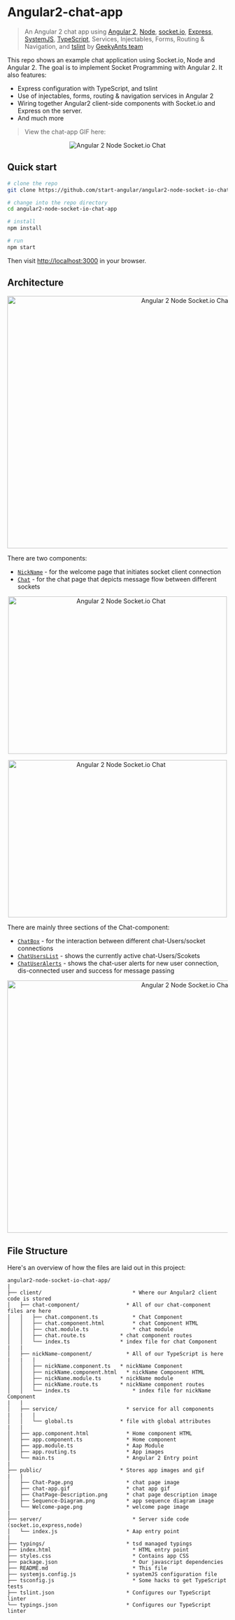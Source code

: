 Angular2-chat-app
==========================

> An Angular 2 chat app using [Angular 2](https://angular.io/), [Node](https://nodejs.org/), [socket.io](http://socket.io/), [Express](https://expressjs.com/), [SystemJS](https://github.com/systemjs/systemjs), [TypeScript](http://www.typescriptlang.org/), Services, Injectables, Forms, Routing & Navigation, and [tslint](http://palantir.github.io/tslint/) by [GeekyAnts team](https://www.geekyants.com/)

This repo shows an example chat application using Socket.io, Node and Angular 2. The goal is to implement Socket Programming with Angular 2. It also features:

* Express configuration with TypeScript, and tslint
* Use of injectables, forms, routing & navigation services in Angular 2
* Wiring together Angular2 client-side components with Socket.io and Express on the server. 
* And much more

> View the chat-app GIF here: 
	
<p align="center">
  <img src="/public/chat-app.gif" alt="Angular 2 Node Socket.io Chat"/>
</p>


## Quick start

```bash
# clone the repo
git clone https://github.com/start-angular/angular2-node-socket-io-chat-app.git 

# change into the repo directory
cd angular2-node-socket-io-chat-app

# install 
npm install

# run
npm start
```

Then visit [http://localhost:3000](http://localhost:3000) in your browser. 

## Architecture

<p align="center">
  <img src="/public/Sequence-Diagram.png" alt="Angular 2 Node Socket.io Chat" width="800" height="577"/>
</p>

There are two components:

* [`NickName`](client/nickName-component/nickName.component.ts) - for the welcome page that initiates socket client connection
* [`Chat`](client/chat-component/chat.component.ts) - for the chat page that depicts message flow between different sockets 

<p align="center">
  <img src="/public/Welcome-Page.png" alt="Angular 2 Node Socket.io Chat" width="500" height="360"/>
</p>

<p align="center">
  <img src="/public/Chat-Page.png" alt="Angular 2 Node Socket.io Chat" width="500" height="360"/>
</p>


There are mainly three sections of the Chat-component:
* [`ChatBox`](client/chat-component/chat.component.ts) - for the interaction between different chat-Users/socket connections
* [`ChatUsersList`](client/chat-component/chat.component.ts) - shows the currently active chat-Users/Scokets
* [`ChatUserAlerts`](client/chat-component/chat.component.ts) - shows the chat-user alerts for new user connection, dis-connected user and success for message passing

<p align="center">
  <img src="/public/ChatPage-Description.png" alt="Angular 2 Node Socket.io Chat" width="800" height="577"/>
</p>


## File Structure

Here's an overview of how the files are laid out in this project:

```
angular2-node-socket-io-chat-app/
|
├── client/                         	* Where our Angular2 client code is stored
│   ├── chat-component/               * All of our chat-component files are here
│   │   ├── chat.component.ts       	* Chat Component
│   │   ├── chat.component.html     	* chat Component HTML
│   │   ├── chat.module.ts      		* chat module 
│   │   ├── chat.route.ts      		* chat component routes
│   │   └── index.ts       		    * index file for chat Component
|   |   
│   ├── nickName-component/           * All of our TypeScript is here
|   |	|
│   │   ├── nickName.component.ts 	* nickName Component
│   │   ├── nickName.component.html   * nickName Component HTML
│   │   ├── nickName.module.ts 		* nickName module
│   │   ├── nickName.route.ts 	    * nickName component routes
│   │   └── index.ts 					* index file for nickName Component
|   |   
│   ├── service/ 		      	      * service for all components
|   |	|
│   │   └── global.ts 		        * file with global attributes
|   |  
│   ├── app.component.html 			  * Home component HTML   
│   ├── app.component.ts 			  * Home component 
│   ├── app.module.ts                 * Aap Module  
│   ├── app.routing.ts                * App images  
│   └── main.ts            			  * Angular 2 Entry point  
|    
├── public/							* Stores app images and gif
|	|
│   ├── Chat-Page.png       		  * chat page image
│   ├── chat-app.gif       		      * chat app gif
│   ├── ChatPage-Description.png      * chat page description image
│   ├── Sequence-Diagram.png      	  * app sequence diagram image
│   └── Welcome-page.png			  * welcome page image
|   
├── server/             		        * Server side code (socket.io,express,node)
│   └── index.js       			      * Aap entry point
|
├── typings/                          * tsd managed typings
├── index.html                  	    * HTML entry point 
├── styles.css                   		* Contains app CSS
├── package.json                    	* Our javascript dependencies
├── README.md                       	* This file
├── systemjs.config.js                * syatemJS configuration file
├── tsconfig.js                 	    * Some hacks to get TypeScript tests
├── tslint.json                       * Configures our TypeScript linter
└── typings.json                      * Configures our TypeScript linter 
```
